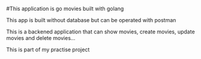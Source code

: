 #This application is go movies built with golang

This app is built without database but can be operated with postman

This is a backened application that can show movies, create movies, update movies and delete movies...

This is part of my practise project